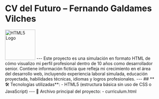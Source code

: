 # CV del Futuro – Fernando Galdames Vilches

<img src="https://upload.wikimedia.org/wikipedia/commons/6/61/HTML5_logo_and_wordmark.svg" alt="HTML5 Logo" width="100"/>
---
Este proyecto es una simulación en formato HTML de cómo visualizo mi perfil profesional dentro de 10 años como desarrollador senior. Contiene información ficticia que refleja mi crecimiento en el área del desarrollo web, incluyendo experiencia laboral simulada, educación proyectada, habilidades técnicas, idiomas y logros profesionales.
---
## **🛠️ Tecnologías utilizadas**:
- HTML5 (estructura básica sin uso de CSS o JavaScript)
---
📄 Archivo principal del proyecto:
- curriculum.html
